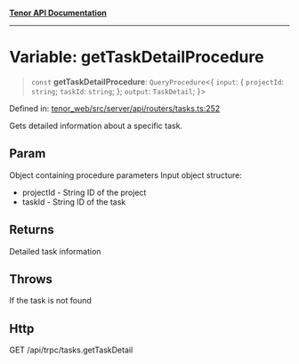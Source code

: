 [**Tenor API Documentation**](../../README.md)

***

# Variable: getTaskDetailProcedure

> `const` **getTaskDetailProcedure**: `QueryProcedure`\<\{ `input`: \{ `projectId`: `string`; `taskId`: `string`; \}; `output`: `TaskDetail`; \}\>

Defined in: [tenor\_web/src/server/api/routers/tasks.ts:252](https://github.com/Apantli/Tenor/blob/293d0ddb2d5307c4150fcd161249995fd5278c7d/tenor_web/src/server/api/routers/tasks.ts#L252)

Gets detailed information about a specific task.

## Param

Object containing procedure parameters
Input object structure:
- projectId - String ID of the project
- taskId - String ID of the task

## Returns

Detailed task information

## Throws

If the task is not found

## Http

GET /api/trpc/tasks.getTaskDetail
